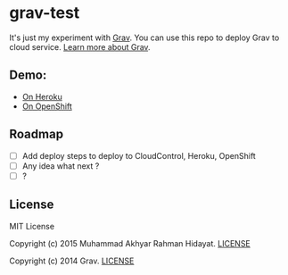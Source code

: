# grav-test

It's just my experiment with [Grav](http://getgrav.org/). You can use this repo to deploy Grav to cloud service. [Learn more about Grav](http://learn.getgrav.org/).

## Demo:

- [On Heroku](https://mowl.herokuapp.com/)
- [On OpenShift](http://mowl-akhyarrh.rhcloud.com/)

## Roadmap
- [ ] Add deploy steps to deploy to CloudControl, Heroku, OpenShift
- [ ] Any idea what next ?
- [ ] ?

## License

MIT License

Copyright (c) 2015 Muhammad Akhyar Rahman Hidayat. [LICENSE](LICENSE)

Copyright (c) 2014 Grav. [LICENSE](https://github.com/getgrav/grav/blob/develop/LICENSE)
